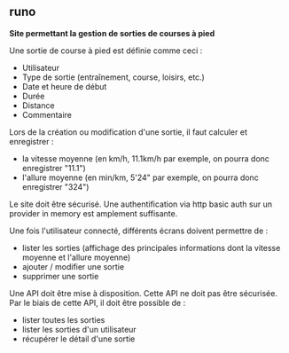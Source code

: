 ## runo

**Site permettant la gestion de sorties de courses à pied**

Une sortie de course à pied est définie comme ceci :

* Utilisateur
* Type de sortie (entraînement, course, loisirs, etc.)
* Date et heure de début
* Durée
* Distance
* Commentaire

Lors de la création ou modification d'une sortie, il faut calculer et enregistrer :

* la vitesse moyenne (en km/h, 11.1km/h par exemple, on pourra donc enregistrer "11.1")
* l'allure moyenne (en min/km, 5'24" par exemple, on pourra donc enregistrer "324")

Le site doit être sécurisé. Une authentification via http basic auth sur un provider in memory est amplement suffisante.

Une fois l'utilisateur connecté, différents écrans doivent permettre de :

* lister les sorties (affichage des principales informations dont la vitesse moyenne et l'allure moyenne)
* ajouter / modifier une sortie
* supprimer une sortie

Une API doit être mise à disposition. Cette API ne doit pas être sécurisée. Par le biais de cette API, il doit être possible de :

* lister toutes les sorties
* lister les sorties d'un utilisateur
* récupérer le détail d'une sortie

